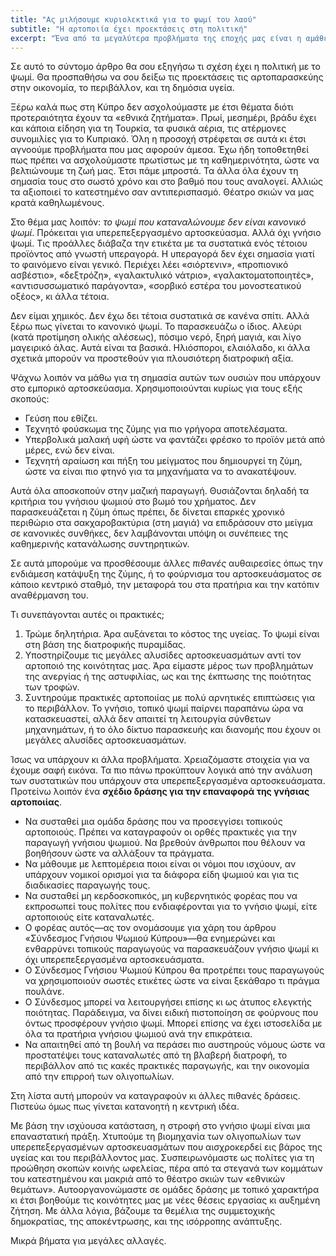 ```yaml
---
title: "Ας μιλήσουμε κυριολεκτικά για το ψωμί του λαού"
subtitle: "Η αρτοποιία έχει προεκτάσεις στη πολιτική"
excerpt: "Ένα από τα μεγαλύτερα προβλήματα της εποχής μας είναι η αμάθεια για τις επιπτώσεις της κακής διατροφής στην υγεία, οικονομία, περιβάλλον."
---
```

Σε αυτό το σύντομο άρθρο θα σου εξηγήσω τι σχέση έχει η πολιτική με το ψωμί. Θα προσπαθήσω να σου δείξω τις προεκτάσεις τις αρτοπαρασκεύης στην οικονομία, το περιβάλλον, και τη δημόσια υγεία.

Ξέρω καλά πως στη Κύπρο δεν ασχολούμαστε με έτσι θέματα διότι προτεραιότητα έχουν τα «εθνικά ζητήματα». Πρωί, μεσημέρι, βράδυ έχει και κάποια είδηση για τη Τουρκία, τα φυσικά αέρια, τις ατέρμονες συνομιλίες για το Κυπριακό. Όλη η προσοχή στρέφεται σε αυτά κι έτσι αγνοούμε προβλήματα που μας αφορούν άμεσα. Έχω ήδη τοποθετηθεί πως πρέπει να ασχολούμαστε πρωτίστως με τη καθημερινότητα, ώστε να βελτιώνουμε τη ζωή μας. Έτσι πάμε μπροστά. Τα άλλα όλα έχουν τη σημασία τους στο σωστό χρόνο και στο βαθμό που τους αναλογεί. Αλλιώς τα αξιοποιεί το κατεστημένο σαν αντιπερισπασμό. Θέατρο σκιών να μας κρατά καθηλωμένους.

Στο θέμα μας λοιπόν: *το ψωμί που καταναλώνουμε δεν είναι κανονικό ψωμί*. Πρόκειται για υπερεπεξεργασμένο αρτοσκεύασμα. Αλλά όχι γνήσιο ψωμί. Τις προάλλες διάβαζα την ετικέτα με τα συστατικά ενός τέτοιου προϊόντος από γνωστή υπεραγορά. Η υπεραγορά δεν έχει σημασία γιατί το φαινόμενο είναι γενικό. Περιέχει λέει «σιόρτενιν», «προπιονικό ασβέστιο», «δεξτρόζη», «γαλακτυλικό νάτριο», «γαλακτοματοποιητές», «αντισυσσωματικό παράγοντα», «σορβικό εστέρα του μονοστεατικού οξέος», κι άλλα τέτοια.

Δεν είμαι χημικός. Δεν έχω δει τέτοια συστατικά σε κανένα σπίτι. Αλλά ξέρω πως γίνεται το κανονικό ψωμί. Το παρασκευάζω ο ίδιος. Αλεύρι (κατά προτίμηση ολικής αλέσεως), πόσιμο νερό, ξηρή μαγιά, και λίγο μαγειρικό άλας. Αυτά είναι τα βασικά. Ηλιόσποροι, ελαιόλαδο, κι άλλα σχετικά μπορούν να προστεθούν για πλουσιότερη διατροφική αξία.

Ψάχνω λοιπόν να μάθω για τη σημασία αυτών των ουσιών που υπάρχουν στο εμπορικό αρτοσκεύασμα. Χρησιμοποιούνται κυρίως για τους εξής σκοπούς:

- Γεύση που εθίζει.
- Τεχνητό φούσκωμα της ζύμης για πιο γρήγορα αποτελέσματα.
- Υπερβολικά μαλακή υφή ώστε να φαντάζει φρέσκο το προϊόν μετά από μέρες, ενώ δεν είναι.
- Τεχνητή αραίωση και πήξη του μείγματος που δημιουργεί τη ζύμη, ώστε να είναι πιο φτηνό για τα μηχανήματα να το ανακατέψουν.

Αυτά όλα αποσκοπούν στην μαζική παραγωγή. Θυσιάζονται δηλαδή τα κριτήρια του γνήσιου ψωμιού στο βωμό του χρήματος. Δεν παρασκευάζεται η ζύμη όπως πρέπει, δε δίνεται επαρκές χρονικό περιθώριο στα σακχαροβακτύρια (στη μαγιά) να επιδράσουν στο μείγμα σε κανονικές συνθήκες, δεν λαμβάνονται υπόψη οι συνέπειες της καθημερινής κατανάλωσης συντηρητικών.

Σε αυτά μπορούμε να προσθέσουμε άλλες *πιθανές* αυθαιρεσίες όπως την ενδιάμεση κατάψυξη της ζύμης, ή το φούρνισμα του αρτοσκευάσματος σε κάποιο κεντρικό σταθμό, την μεταφορά του στα πρατήρια και την κατόπιν αναθέρμανση του.

Τι συνεπάγονται αυτές οι πρακτικές; 

1. Τρώμε δηλητήρια. Άρα αυξάνεται το κόστος της υγείας. Το ψωμί είναι στη βάση της διατροφικής πυραμίδας.
2. Υποστηρίζουμε τις μεγάλες αλυσίδες αρτοσκευασμάτων αντί τον αρτοποιό της κοινότητας μας. Άρα είμαστε μέρος των προβλημάτων της ανεργίας ή της αστυφιλίας, ως και της έκπτωσης της ποιότητας των τροφών.
3. Συντηρούμε πρακτικές αρτοποιίας με πολύ αρνητικές επιπτώσεις για το περιβάλλον. Το γνήσιο, τοπικό ψωμί παίρνει παραπάνω ώρα να κατασκευαστεί, αλλά δεν απαιτεί τη λειτουργία σύνθετων μηχανημάτων, ή το όλο δίκτυο παρασκευής και διανομής που έχουν οι μεγάλες αλυσίδες αρτοσκευασμάτων.

Ίσως να υπάρχουν κι άλλα προβλήματα. Χρειαζόμαστε στοιχεία για να έχουμε σαφή εικόνα. Τα πιο πάνω προκύπτουν λογικά από την ανάλυση των συστατικών που υπάρχουν στα υπερεπεξεργασμένα αρτοσκευάσματα. Προτείνω λοιπόν ένα **σχέδιο δράσης για την επαναφορά της γνήσιας αρτοποιίας**.

- Να συσταθεί μια ομάδα δράσης που να προσεγγίσει τοπικούς αρτοποιούς. Πρέπει να καταγραφούν οι ορθές πρακτικές για την παραγωγή γνήσιου ψωμιού. Να βρεθούν άνθρωποι που θέλουν να βοηθήσουν ώστε να αλλάξουν τα πράγματα.
- Να μάθουμε με λεπτομέρεια ποιοι είναι οι νόμοι που ισχύουν, αν υπάρχουν νομικοί ορισμοί για τα διάφορα είδη ψωμιού και για τις διαδικασίες παραγωγής τους.
- Να συσταθεί μη κερδοσκοπικός, μη κυβερνητικός φορέας που να εκπροσωπεί τους πολίτες που ενδιαφέρονται για το γνήσιο ψωμί, είτε αρτοποιούς είτε καταναλωτές.
- Ο φορέας αυτός—ας τον ονομάσουμε για χάρη του άρθρου «Σύνδεσμος Γνήσιου Ψωμιού Κύπρου»—θα ενημερώνει και ενθαρρύνει τοπικούς παραγωγούς να παρασκευάζουν γνήσιο ψωμί κι όχι υπερεπεξεργασμένα αρτοσκευάσματα.
- Ο Σύνδεσμος Γνήσιου Ψωμιού Κύπρου θα προτρέπει τους παραγωγούς να χρησιμοποιούν σωστές ετικέτες ώστε να είναι ξεκάθαρο τι πράγμα πουλάνε.
- Ο Σύνδεσμος μπορεί να λειτουργήσει επίσης κι ως άτυπος ελεγκτής ποιότητας. Παράδειγμα, να δίνει ειδική πιστοποίηση σε φούρνους που όντως προσφέρουν γνήσιο ψωμί. Μπορεί επίσης να έχει ιστοσελίδα με όλα τα πρατήρια γνήσιου ψωμιού ανά την επικράτεια.
- Να απαιτηθεί από τη βουλή να περάσει πιο αυστηρούς νόμους ώστε να προστατέψει τους καταναλωτές από τη βλαβερή διατροφή, το περιβάλλον από τις κακές πρακτικές παραγωγής, και την οικονομία από την επιρροή των ολιγοπωλίων.

Στη λίστα αυτή μπορούν να καταγραφούν κι άλλες πιθανές δράσεις. Πιστεύω όμως πως γίνεται κατανοητή η κεντρική ιδέα.

Με βάση την ισχύουσα κατάσταση, η στροφή στο γνήσιο ψωμί είναι μια επαναστατική πράξη. Χτυπούμε τη βιομηχανία των ολιγοπωλίων των υπερεπεξεργασμένων αρτοσκευασμάτων που αισχροκερδεί εις βάρος της υγείας και του περιβάλλοντος μας. Συσπειρωνόμαστε ως πολίτες για τη προώθηση σκοπών κοινής ωφελείας, πέρα από τα στεγανά των κομμάτων του κατεστημένου και μακριά από το θέατρο σκιών των «εθνικών θεμάτων». Αυτοοργανονώμαστε σε ομάδες δράσης με τοπικό χαρακτήρα κι έτσι βοηθούμε τις κοινότητες μας με νέες θέσεις εργασίας κι αυξημένη ζήτηση. Με άλλα λόγια, βάζουμε τα θεμέλια της συμμετοχικής δημοκρατίας, της αποκέντρωσης, και της ισόρροπης ανάπτυξης.

Μικρά βήματα για μεγάλες αλλαγές.
